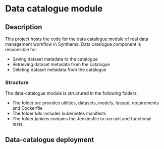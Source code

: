 # Data catalogue module

## Description

This project hosts the code for the data catalogue module of real data management workflow in Synthema.
Data catalogue component is responsible for:

* Saving dataset metadata to the catalogue
* Retrieving dataset metadata from the catalogue
* Deleting dataset metadata from the catalogue

### Structure

The data-catalogue module is structured in the following folders:

* The folder *src* provides utilities, datasets, models, fastapi, requirements and Dockerfile
* The folder *k8s* includes kubernetes manifests
* The folder *jenkins* contains the Jenkinsfile to run unit and functional tests. 

## Data-catalogue deployment
